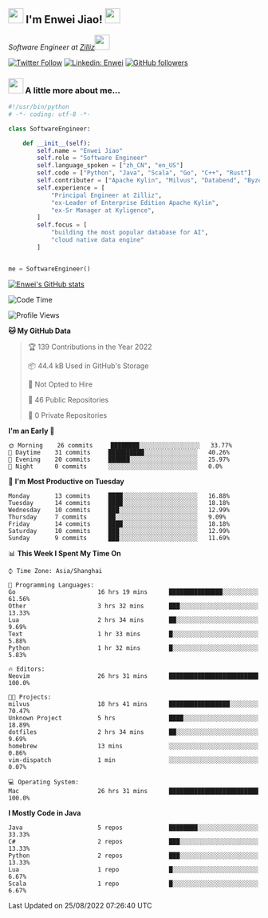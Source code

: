 <h2><img src="https://emojis.slackmojis.com/emojis/images/1531849430/4246/blob-sunglasses.gif?1531849430" width="30"/> I'm  Enwei Jiao! <img src="https://media.giphy.com/media/juBt25nT1KGys/giphy.gif" width=30> </h2>
<!-- <img align='right' src="https://media.giphy.com/media/M9gbBd9nbDrOTu1Mqx/giphy.gif" width="230"> -->
<p><em>Software Engineer at <a href="https://zilliz.com/">Zilliz</a><img src="https://media.giphy.com/media/WUlplcMpOCEmTGBtBW/giphy.gif" width="30"></em></p>

[![Twitter Follow](https://img.shields.io/twitter/follow/misteranmol?label=Follow)](https://twitter.com/intent/follow?screen_name=EnweiJiao)
[![Linkedin: Enwei](https://img.shields.io/badge/-enwei-blue?style=&logo=Linkedin&logoColor=white&link=https://www.linkedin.com/in/enwei-jiao-41192a97)](https://www.linkedin.com/in/enwei-jiao-41192a97/)
[![GitHub followers](https://img.shields.io/github/followers/jiaoew1991?label=Follow&style=social)](https://github.com/jiaoew1991)


### <img src="https://media.giphy.com/media/VgCDAzcKvsR6OM0uWg/giphy.gif" width="30"> A little more about me...  

```python
#!/usr/bin/python
# -*- coding: utf-8 -*-

class SoftwareEngineer:

    def __init__(self):
        self.name = "Enwei Jiao"
        self.role = "Software Engineer"
        self.language_spoken = ["zh_CN", "en_US"]
        self.code = ["Python", "Java", "Scala", "Go", "C++", "Rust"]
        self.contributer = ["Apache Kylin", "Milvus", "Databend", "Byzer-Lang"]
        self.experience = [
            "Principal Engineer at Zilliz",
            "ex-Leader of Enterprise Edition Apache Kylin",
            "ex-Sr Manager at Kyligence",
        ]
        self.focus = [
            "building the most popular database for AI",
            "cloud native data engine"
        ]


me = SoftwareEngineer()
```

[![Enwei's GitHub stats](https://github-readme-stats.vercel.app/api?username=jiaoew1991&count_private=true&show_icons=true)](https://github.com/jiaoew1991/jiaoew1991)

<!-- [![Top Langs](https://github-readme-stats.vercel.app/api/top-langs/?username=jiaoew1991&layout=compact)](https://github.com/jiaoew1991/jiaoew1991) -->

<!--START_SECTION:waka-->
![Code Time](http://img.shields.io/badge/Code%20Time-101%20hrs%206%20mins-blue)

![Profile Views](http://img.shields.io/badge/Profile%20Views-7-blue)

**🐱 My GitHub Data** 

> 🏆 139 Contributions in the Year 2022
 > 
> 📦 44.4 kB Used in GitHub's Storage 
 > 
> 🚫 Not Opted to Hire
 > 
> 📜 46 Public Repositories 
 > 
> 🔑 0 Private Repositories  
 > 
**I'm an Early 🐤** 

```text
🌞 Morning    26 commits     ████████░░░░░░░░░░░░░░░░░   33.77% 
🌆 Daytime    31 commits     ██████████░░░░░░░░░░░░░░░   40.26% 
🌃 Evening    20 commits     ██████░░░░░░░░░░░░░░░░░░░   25.97% 
🌙 Night      0 commits      ░░░░░░░░░░░░░░░░░░░░░░░░░   0.0%

```
📅 **I'm Most Productive on Tuesday** 

```text
Monday       13 commits     ████░░░░░░░░░░░░░░░░░░░░░   16.88% 
Tuesday      14 commits     ████░░░░░░░░░░░░░░░░░░░░░   18.18% 
Wednesday    10 commits     ███░░░░░░░░░░░░░░░░░░░░░░   12.99% 
Thursday     7 commits      ██░░░░░░░░░░░░░░░░░░░░░░░   9.09% 
Friday       14 commits     ████░░░░░░░░░░░░░░░░░░░░░   18.18% 
Saturday     10 commits     ███░░░░░░░░░░░░░░░░░░░░░░   12.99% 
Sunday       9 commits      ███░░░░░░░░░░░░░░░░░░░░░░   11.69%

```


📊 **This Week I Spent My Time On** 

```text
⌚︎ Time Zone: Asia/Shanghai

💬 Programming Languages: 
Go                       16 hrs 19 mins      ███████████████░░░░░░░░░░   61.56% 
Other                    3 hrs 32 mins       ███░░░░░░░░░░░░░░░░░░░░░░   13.33% 
Lua                      2 hrs 34 mins       ██░░░░░░░░░░░░░░░░░░░░░░░   9.69% 
Text                     1 hr 33 mins        █░░░░░░░░░░░░░░░░░░░░░░░░   5.88% 
Python                   1 hr 32 mins        █░░░░░░░░░░░░░░░░░░░░░░░░   5.83%

🔥 Editors: 
Neovim                   26 hrs 31 mins      █████████████████████████   100.0%

🐱‍💻 Projects: 
milvus                   18 hrs 41 mins      █████████████████░░░░░░░░   70.47% 
Unknown Project          5 hrs               ████░░░░░░░░░░░░░░░░░░░░░   18.89% 
dotfiles                 2 hrs 34 mins       ██░░░░░░░░░░░░░░░░░░░░░░░   9.69% 
homebrew                 13 mins             ░░░░░░░░░░░░░░░░░░░░░░░░░   0.86% 
vim-dispatch             1 min               ░░░░░░░░░░░░░░░░░░░░░░░░░   0.07%

💻 Operating System: 
Mac                      26 hrs 31 mins      █████████████████████████   100.0%

```

**I Mostly Code in Java** 

```text
Java                     5 repos             ████████░░░░░░░░░░░░░░░░░   33.33% 
C#                       2 repos             ███░░░░░░░░░░░░░░░░░░░░░░   13.33% 
Python                   2 repos             ███░░░░░░░░░░░░░░░░░░░░░░   13.33% 
Lua                      1 repo              █░░░░░░░░░░░░░░░░░░░░░░░░   6.67% 
Scala                    1 repo              █░░░░░░░░░░░░░░░░░░░░░░░░   6.67%

```



 Last Updated on 25/08/2022 07:26:40 UTC
<!--END_SECTION:waka-->
